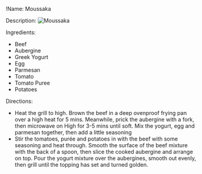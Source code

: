 !Name: Moussaka

Description:
![Moussaka](https://www.themealdb.com/images/media/meals/ctg8jd1585563097.jpg "Moussaka")

Ingredients:
- Beef
- Aubergine
- Greek Yogurt
- Egg
- Parmesan
- Tomato
- Tomato Puree
- Potatoes

Directions:
- Heat the grill to high. Brown the beef in a deep ovenproof frying pan over a high heat for 5 mins. Meanwhile, prick the aubergine with a fork, then microwave on High for 3-5 mins until soft. Mix the yogurt, egg and parmesan together, then add a little seasoning
- Stir the tomatoes, purée and potatoes in with the beef with some seasoning and heat through. Smooth the surface of the beef mixture with the back of a spoon, then slice the cooked aubergine and arrange on top. Pour the yogurt mixture over the aubergines, smooth out evenly, then grill until the topping has set and turned golden.
